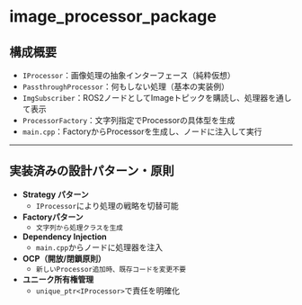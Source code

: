 # image_processor_package

## 構成概要

- `IProcessor`：画像処理の抽象インターフェース（純粋仮想）
- `PassthroughProcessor`：何もしない処理（基本の実装例）
- `ImgSubscriber`：ROS2ノードとしてImageトピックを購読し、処理器を通して表示
- `ProcessorFactory`：文字列指定でProcessorの具体型を生成
- `main.cpp`：FactoryからProcessorを生成し、ノードに注入して実行

---

## 実装済みの設計パターン・原則

- **Strategy パターン**
  - `IProcessor`により処理の戦略を切替可能
- **Factoryパターン**
  - `文字列から処理クラスを生成`
- **Dependency Injection**
  - `main.cpp`からノードに処理器を注入
- **OCP（開放/閉鎖原則）**
  - `新しいProcessor追加時、既存コードを変更不要`
- **ユニーク所有権管理**
  - `unique_ptr<IProcessor>`で責任を明確化

